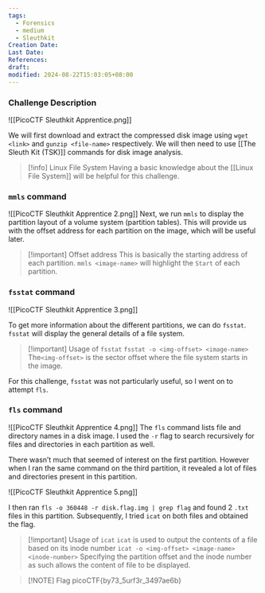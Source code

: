 ```yaml
---
tags:
  - Forensics
  - medium
  - Sleuthkit
Creation Date: 
Last Date: 
References: 
draft: 
modified: 2024-08-22T15:03:05+08:00
---
```

### Challenge Description

![[PicoCTF Sleuthkit Apprentice.png]]

We will first download and extract the compressed disk image using `wget <link>` and `gunzip <file-name>` respectively. We will then need to use [[The Sleuth Kit (TSK)]] commands for disk image analysis.

>[!info] Linux File System
>Having a basic knowledge about the [[Linux File System]] will be helpful for this challenge.
### `mmls` command
![[PicoCTF Sleuthkit Apprentice 2.png]]
Next, we run `mmls` to display the partition layout of a volume system (partition tables). This will provide us with the offset address for each partition on the image, which will be useful later. 

>[!important] Offset address
> This is basically the starting address of each partition. `mmls <image-name>` will highlight the `Start` of each partition.

### `fsstat` command
![[PicoCTF Sleuthkit Apprentice 3.png]]

To get more information about the different partitions, we can do `fsstat`. `fsstat` will display the general details of a file system. 

>[!important] Usage of `fsstat`
>`fsstat -o <img-offset> <image-name>`
>The`<img-offset>` is the sector offset where the file system starts in the image.

For this challenge, `fsstat` was not particularly useful, so I went on to attempt `fls`.

### `fls` command
![[PicoCTF Sleuthkit Apprentice 4.png]]
 The `fls` command lists file and directory names in a disk image. I used the `-r` flag to search recursively for files and directories in each partition as well. 

There wasn’t much that seemed of interest on the first partition. However when I ran the same command on the third partition, it revealed a lot of files and directories present in this partition. 

![[PicoCTF Sleuthkit Apprentice 5.png]]

I then ran `fls -o 360448 -r disk.flag.img | grep flag` and found 2 `.txt` files in this partition. Subsequently, I tried `icat` on both files and obtained the flag. 

>[!important] Usage of `icat`
>`icat` is used to output the contents of a file based on its inode number
>`icat -o <img-offset> <image-name> <inode-number>`
>Specifying the partition offset and the inode number as such allows the content of file to be displayed.

> [!NOTE] Flag
>picoCTF{by73_5urf3r_3497ae6b}

